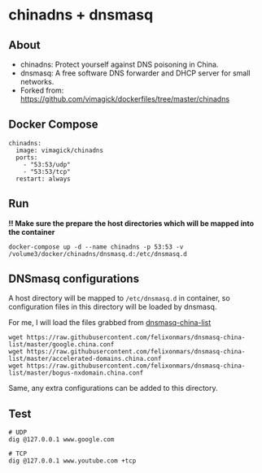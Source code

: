 chinadns + dnsmasq
==================

## About

- chinadns: Protect yourself against DNS poisoning in China.
- dnsmasq: A free software DNS forwarder and DHCP server for small networks.
- Forked from: https://github.com/vimagick/dockerfiles/tree/master/chinadns

## Docker Compose

    chinadns:
      image: vimagick/chinadns
      ports:
        - "53:53/udp"
        - "53:53/tcp"
      restart: always

## Run

**!! Make sure the prepare the host directories which will be mapped into the container**

    docker-compose up -d --name chinadns -p 53:53 -v /volume3/docker/chinadns/dnsmasq.d:/etc/dnsmasq.d

## DNSmasq configurations

A host directory will be mapped to `/etc/dnsmasq.d` in container, so configuration files in this directory will be loaded by dnsmasq.

For me, I will load the files grabbed from [dnsmasq-china-list](https://github.com/felixonmars/dnsmasq-china-list)

```
wget https://raw.githubusercontent.com/felixonmars/dnsmasq-china-list/master/google.china.conf
wget https://raw.githubusercontent.com/felixonmars/dnsmasq-china-list/master/accelerated-domains.china.conf
wget https://raw.githubusercontent.com/felixonmars/dnsmasq-china-list/master/bogus-nxdomain.china.conf
```

Same, any extra configurations can be added to this directory.

## Test

    # UDP
    dig @127.0.0.1 www.google.com

    # TCP
    dig @127.0.0.1 www.youtube.com +tcp
